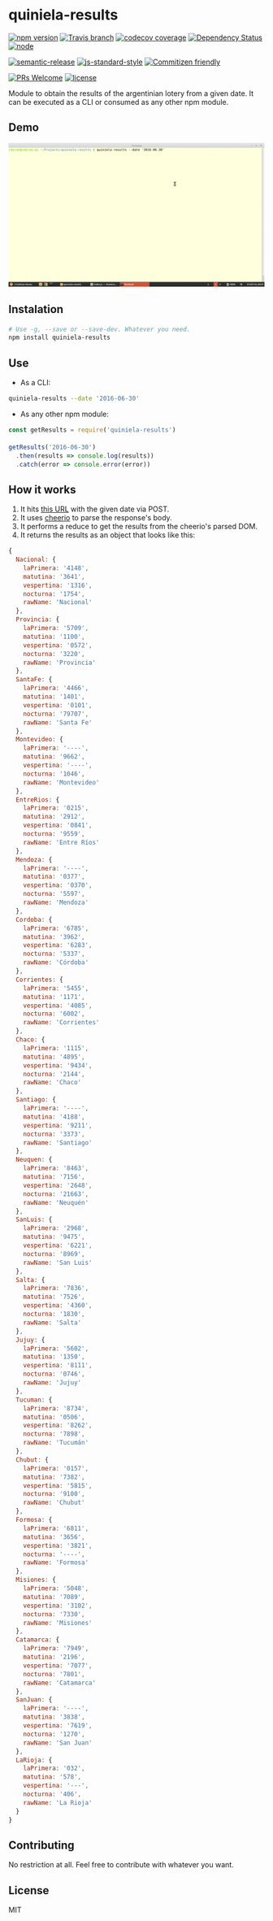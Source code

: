 # quiniela-results

[![npm version](https://img.shields.io/npm/v/quiniela-results.svg)](https://www.npmjs.com/package/quiniela-results)
[![Travis branch](https://img.shields.io/travis/durancristhian/quiniela-results/master.svg?maxAge=2592000)](https://travis-ci.org/durancristhian/quiniela-results)
[![codecov coverage](https://img.shields.io/codecov/c/github/durancristhian/quiniela-results.svg)](https://codecov.io/github/durancristhian/quiniela-results)
[![Dependency Status](https://dependencyci.com/github/durancristhian/quiniela-results/badge)](https://dependencyci.com/github/durancristhian/quiniela-results)
[![node](https://img.shields.io/node/v/quiniela-results.svg?maxAge=2592000)](https://www.npmjs.com/package/quiniela-results)

[![semantic-release](https://img.shields.io/badge/%20%20%F0%9F%93%A6%F0%9F%9A%80-semantic--release-e10079.svg)](https://github.com/semantic-release/semantic-release)
[![js-standard-style](https://img.shields.io/badge/code%20style-standard-brightgreen.svg?maxAge=2592000)](http://standardjs.com/)
[![Commitizen friendly](https://img.shields.io/badge/commitizen-friendly-brightgreen.svg)](http://commitizen.github.io/cz-cli/)

[![PRs Welcome](https://img.shields.io/badge/PRs-welcome-brightgreen.svg?maxAge=2592000)](http://makeapullrequest.com)
[![license](https://img.shields.io/github/license/durancristhian/quiniela-results.svg)](https://github.com/durancristhian/quiniela-results/blob/master/LICENSE)

Module to obtain the results of the argentinian lotery from a given date. It can be executed as a CLI or consumed as any other npm module.

## Demo

![quiniela-results](https://raw.githubusercontent.com/durancristhian/quiniela-results/master/images/quiniela-results-demo-1.gif)

## Instalation

```bash
# Use -g, --save or --save-dev. Whatever you need.
npm install quiniela-results
```

## Use

* As a CLI:

```bash
quiniela-results --date '2016-06-30'
```

* As any other npm module:

```javascript
const getResults = require('quiniela-results')

getResults('2016-06-30')
  .then(results => console.log(results))
  .catch(error => console.error(error))
```

## How it works

1. It hits [this URL](http://www.dejugadas.com/quinielas/datospizarra.php) with the given date via POST.
2. It uses [cheerio](https://github.com/cheeriojs/cheerio) to parse the response's body.
3. It performs a reduce to get the results from the cheerio's parsed DOM.
4. It returns the results as an object that looks like this:

```javascript
{
  Nacional: {
    laPrimera: '4148',
    matutina: '3641',
    vespertina: '1316',
    nocturna: '1754',
    rawName: 'Nacional'
  },
  Provincia: {
    laPrimera: '5709',
    matutina: '1100',
    vespertina: '0572',
    nocturna: '3220',
    rawName: 'Provincia'
  },
  SantaFe: {
    laPrimera: '4466',
    matutina: '1401',
    vespertina: '0101',
    nocturna: '79707',
    rawName: 'Santa Fe'
  },
  Montevideo: {
    laPrimera: '----',
    matutina: '9662',
    vespertina: '----',
    nocturna: '1046',
    rawName: 'Montevideo'
  },
  EntreRios: {
    laPrimera: '0215',
    matutina: '2912',
    vespertina: '0841',
    nocturna: '9559',
    rawName: 'Entre Ríos'
  },
  Mendoza: {
    laPrimera: '----',
    matutina: '0377',
    vespertina: '0370',
    nocturna: '5597',
    rawName: 'Mendoza'
  },
  Cordoba: {
    laPrimera: '6785',
    matutina: '3962',
    vespertina: '6283',
    nocturna: '5337',
    rawName: 'Córdoba'
  },
  Corrientes: {
    laPrimera: '5455',
    matutina: '1171',
    vespertina: '4085',
    nocturna: '6002',
    rawName: 'Corrientes'
  },
  Chaco: {
    laPrimera: '1115',
    matutina: '4895',
    vespertina: '9434',
    nocturna: '2144',
    rawName: 'Chaco'
  },
  Santiago: {
    laPrimera: '----',
    matutina: '4188',
    vespertina: '9211',
    nocturna: '3373',
    rawName: 'Santiago'
  },
  Neuquen: {
    laPrimera: '8463',
    matutina: '7156',
    vespertina: '2648',
    nocturna: '21663',
    rawName: 'Neuquén'
  },
  SanLuis: {
    laPrimera: '2968',
    matutina: '9475',
    vespertina: '6221',
    nocturna: '8969',
    rawName: 'San Luis'
  },
  Salta: {
    laPrimera: '7836',
    matutina: '7526',
    vespertina: '4360',
    nocturna: '1830',
    rawName: 'Salta'
  },
  Jujuy: {
    laPrimera: '5602',
    matutina: '1350',
    vespertina: '8111',
    nocturna: '0746',
    rawName: 'Jujuy'
  },
  Tucuman: {
    laPrimera: '8734',
    matutina: '0506',
    vespertina: '8262',
    nocturna: '7898',
    rawName: 'Tucumán'
  },
  Chubut: {
    laPrimera: '0157',
    matutina: '7382',
    vespertina: '5815',
    nocturna: '9100',
    rawName: 'Chubut'
  },
  Formosa: {
    laPrimera: '6811',
    matutina: '3656',
    vespertina: '3821',
    nocturna: '----',
    rawName: 'Formosa'
  },
  Misiones: {
    laPrimera: '5048',
    matutina: '7089',
    vespertina: '3102',
    nocturna: '7330',
    rawName: 'Misiones'
  },
  Catamarca: {
    laPrimera: '7949',
    matutina: '2196',
    vespertina: '7077',
    nocturna: '7801',
    rawName: 'Catamarca'
  },
  SanJuan: {
    laPrimera: '----',
    matutina: '3838',
    vespertina: '7619',
    nocturna: '1270',
    rawName: 'San Juan'
  },
  LaRioja: {
    laPrimera: '032',
    matutina: '578',
    vespertina: '---',
    nocturna: '406',
    rawName: 'La Rioja'
  }
}
```

## Contributing

No restriction at all. Feel free to contribute with whatever you want.

## License

MIT
